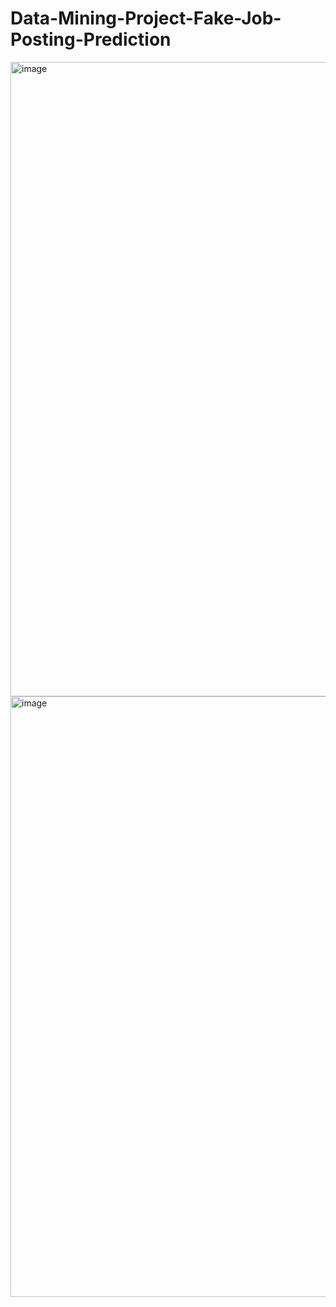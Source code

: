 # Data-Mining-Project-Fake-Job-Posting-Prediction
<img width="1015" alt="image" src="https://github.com/pnair5/Data-Mining-Project-Fake-Job-Posting-Prediction/assets/143294723/e668ee8f-acf4-4c47-b20c-fe2961fef941">
<img width="961" alt="image" src="https://github.com/pnair5/Data-Mining-Project-Fake-Job-Posting-Prediction/assets/143294723/d08f427c-1641-49d6-bcd8-34aca421ec0e">

